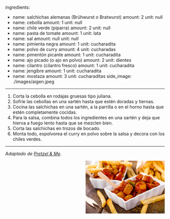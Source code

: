 ingredients:
  - name: salchichas alemanas (Brühwurst o Bratwurst)
    amount: 2
    unit: null
  - name: cebolla
    amount: 1
    unit: null
  - name: chile verde (piparra)
    amount: 2
    unit: null
  - name: pasta de tomate
    amount: 1
    unit: lata
  - name: sal
    amount: null
    unit: null
  - name: pimienta negra
    amount: 1
    unit: cucharadita
  - name: polvo de curry
    amount: 4
    unit: cucharadas
  - name: pimentón picante
    amount: 1
    unit: cucharadita
  - name: ajo picado (o ajo en polvo)
    amount: 2
    unit: dientes
  - name: cilantro (cilantro fresco)
    amount: 1
    unit: cucharadita
  - name: jengibre
    amount: 1
    unit: cucharadita
  - name: mostaza
    amount: 3
    unit: cucharaditas
side_image: ./images/aigen.jpeg
---

1. Corta la cebolla en rodajas gruesas tipo juliana.
2. Sofríe las cebollas en una sartén hasta que estén doradas y tiernas.
3. Cocina las salchichas en una sartén, a la parrilla o en el horno hasta que estén completamente cocidas.
4. Para la salsa, combina todos los ingredientes en una sartén y deja que hierva a fuego lento hasta que se mezclen bien.
5. Corta las salchichas en trozos de bocado.
6. Monta todo, espolvorea el curry en polvo sobre la salsa y decora con los chiles verdes.

---

_Adaptado de [Pretzel & Me](https://pretzelandme.blog/2022/04/19/original-german-currywurst/)._

<img src="images/currywurst.png" style="width:250px; float:right;"/>
